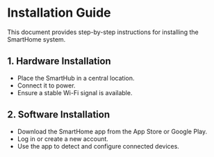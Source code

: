 # Installation Guide

This document provides step-by-step instructions for installing the SmartHome system.

## 1. Hardware Installation

- Place the SmartHub in a central location.
- Connect it to power.
- Ensure a stable Wi-Fi signal is available.

## 2. Software Installation

- Download the SmartHome app from the App Store or Google Play.
- Log in or create a new account.
- Use the app to detect and configure connected devices.
